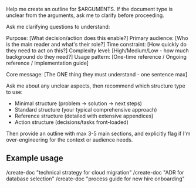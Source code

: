 Help me create an outline for $ARGUMENTS. If the document type is unclear from the arguments, ask me to clarify before proceeding.

Ask me clarifying questions to understand:

Purpose: [What decision/action does this enable?]
Primary audience: [Who is the main reader and what's their role?]
Time constraint: [How quickly do they need to act on this?]
Complexity level: [High/Medium/Low - how much background do they need?]
Usage pattern: [One-time reference / Ongoing reference / Implementation guide]

Core message: [The ONE thing they must understand - one sentence max]

Ask me about any unclear aspects, then recommend which structure type to use:

- Minimal structure (problem → solution → next steps)
- Standard structure (your typical comprehensive approach)
- Reference structure (detailed with extensive appendices)
- Action structure (decisions/tasks front-loaded)

Then provide an outline with max 3-5 main sections, and explicitly flag if I'm over-engineering for the context or audience needs.

## Example usage

/create-doc "technical strategy for cloud migration"
/create-doc "ADR for database selection"
/create-doc "process guide for new hire onboarding"
